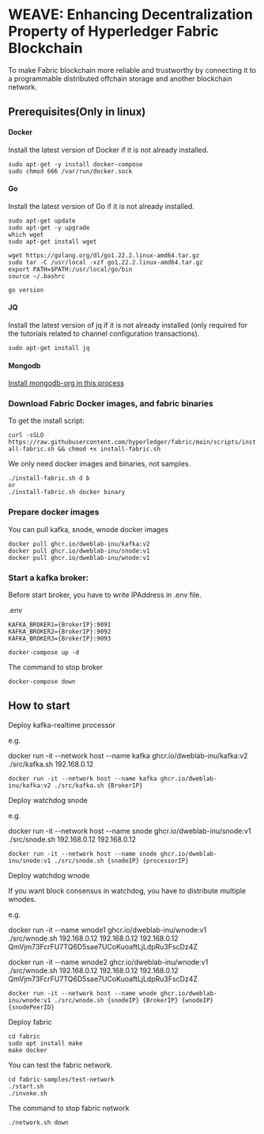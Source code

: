# WEAVE: Enhancing Decentralization Property of Hyperledger Fabric Blockchain

To make Fabric blockchain more reliable and trustworthy by connecting it to a programmable distributed offchain storage and another blockchain network.



## Prerequisites(Only in linux)

#### Docker 

Install the latest version of Docker if it is not already installed.

```
sudo apt-get -y install docker-compose
sudo chmod 666 /var/run/docker.sock
``` 

#### Go

Install the latest version of Go if it is not already installed.

```
sudo apt-get update
sudo apt-get -y upgrade
which wget
sudo apt-get install wget

wget https://golang.org/dl/go1.22.2.linux-amd64.tar.gz
sudo tar -C /usr/local -xzf go1.22.2.linux-amd64.tar.gz
export PATH=$PATH:/usr/local/go/bin
source ~/.bashrc

go version
```

#### JQ

Install the latest version of jq if it is not already installed (only required for the tutorials related to channel configuration transactions).

```sudo apt-get install jq```

#### Mongodb

[Install mongodb-org in this process](https://www.mongodb.com/docs/manual/tutorial/install-mongodb-on-ubuntu/)



### Download Fabric Docker images, and fabric binaries

To get the install script:

```curl -sSLO https://raw.githubusercontent.com/hyperledger/fabric/main/scripts/install-fabric.sh && chmod +x install-fabric.sh```

We only need docker images and binaries, not samples.
```
./install-fabric.sh d b
or
./install-fabric.sh docker binary
```

### Prepare docker images

You can pull kafka, snode, wnode docker images

```
docker pull ghcr.io/dweblab-inu/kafka:v2
docker pull ghcr.io/dweblab-inu/snode:v1
docker pull ghcr.io/dweblab-inu/wnode:v1
```

### Start a kafka broker:

Before start broker, you have to write IPAddress in .env file.

.env
```
KAFKA_BROKER1={BrokerIP}:9091
KAFKA_BROKER2={BrokerIP}:9092
KAFKA_BROKER3={BrokerIP}:9093
```

```docker-compose up -d```

The command to stop broker

```docker-compose down```

## How to start

Deploy kafka-realtime processor

 e.g. 
 
docker run -it --network host --name kafka ghcr.io/dweblab-inu/kafka:v2 ./src/kafka.sh 192.168.0.12

```
docker run -it --network host --name kafka ghcr.io/dweblab-inu/kafka:v2 ./src/kafka.sh {BrokerIP}
```

Deploy watchdog snode

e.g. 

docker run -it --network host --name snode ghcr.io/dweblab-inu/snode:v1 ./src/snode.sh 192.168.0.12 192.168.0.12

```
docker run -it --network host --name snode ghcr.io/dweblab-inu/snode:v1 ./src/snode.sh {snodeIP} {processorIP}
```

Deploy watchdog wnode

If you want block consensus in watchdog, you have to distribute multiple wnodes.

e.g. 
   
   docker run -it  --name wnode1 ghcr.io/dweblab-inu/wnode:v1 ./src/wnode.sh 192.168.0.12 192.168.0.12 192.168.0.12 QmVjm73FcrFU7TQ6D5sae7UCoKuoaftLjLdpRu3FscDz4Z

   docker run -it  --name wnode2 ghcr.io/dweblab-inu/wnode:v1 ./src/wnode.sh 192.168.0.12 192.168.0.12 192.168.0.12 QmVjm73FcrFU7TQ6D5sae7UCoKuoaftLjLdpRu3FscDz4Z
     
```
docker run -it --network host --name wnode ghcr.io/dweblab-inu/wnode:v1 ./src/wnode.sh {snodeIP} {BrokerIP} {wnodeIP} {snodePeerID}
```

Deploy fabric 

```
cd fabric
sudo apt install make
make docker
```

You can test the fabric network.

```
cd fabric-samples/test-network
./start.sh
./invoke.sh 
```

The command to stop fabric network

```./network.sh down```
